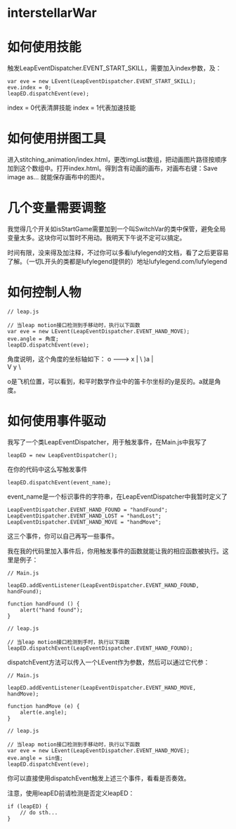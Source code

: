 # interstellarWar


# 如何使用技能

触发LeapEventDispatcher.EVENT_START_SKILL，需要加入index参数，及：
```
var eve = new LEvent(LeapEventDispatcher.EVENT_START_SKILL);
eve.index = 0;
leapED.dispatchEvent(eve);
```
index = 0代表清屏技能
index = 1代表加速技能


# 如何使用拼图工具
进入stitching_animation/index.html，更改imgList数组，把动画图片路径按顺序加到这个数组中。打开index.html。得到含有动画的画布，对画布右键：Save image as... 就能保存画布中的图片。

# 几个变量需要调整
我觉得几个开关如isStartGame需要加到一个叫SwitchVar的类中保管，避免全局变量太多。这块你可以暂时不用动。我明天下午说不定可以搞定。


时间有限，没来得及加注释，不过你可以多看lufylegend的文档，看了之后更容易了解。（一切L开头的类都是lufylegend提供的）地址lufylegend.com/lufylegend



# 如何控制人物

```
// leap.js

// 当leap motion接口检测到手移动时，执行以下函数
var eve = new LEvent(LeapEventDispatcher.EVENT_HAND_MOVE);
eve.angle = 角度;
leapED.dispatchEvent(eve);
```
角度说明，这个角度的坐标轴如下：
o ---> x
| \ )a
|  \
V y \

o是飞机位置，可以看到，和平时数学作业中的笛卡尔坐标的y是反的。a就是角度。


# 如何使用事件驱动
我写了一个类LeapEventDispatcher，用于触发事件，在Main.js中我写了

```
leapED = new LeapEventDispatcher();
```
在你的代码中这么写触发事件

```
leapED.dispatchEvent(event_name);
```

event_name是一个标识事件的字符串，在LeapEventDispatcher中我暂时定义了

```
LeapEventDispatcher.EVENT_HAND_FOUND = "handFound";
LeapEventDispatcher.EVENT_HAND_LOST = "handLost";
LeapEventDispatcher.EVENT_HAND_MOVE = "handMove";
```
这三个事件，你可以自己再写一些事件。

我在我的代码里加入事件后，你用触发事件的函数就能让我的相应函数被执行。这里是例子：

```
// Main.js

leapED.addEventListener(LeapEventDispatcher.EVENT_HAND_FOUND, handFound);

function handFound () {
	alert("hand found");
}
```

```
// leap.js

// 当leap motion接口检测到手时，执行以下函数
leapED.dispatchEvent(LeapEventDispatcher.EVENT_HAND_FOUND);
```
dispatchEvent方法可以传入一个LEvent作为参数，然后可以通过它代参：

```
// Main.js

leapED.addEventListener(LeapEventDispatcher.EVENT_HAND_MOVE, handMove);

function handMove (e) {
	alert(e.angle);
}
```

```
// leap.js

// 当leap motion接口检测到手移动时，执行以下函数
var eve = new LEvent(LeapEventDispatcher.EVENT_HAND_MOVE);
eve.angle = sin值;
leapED.dispatchEvent(eve);
```

你可以直接使用dispatchEvent触发上述三个事件，看看是否奏效。

注意，使用leapED前请检测是否定义leapED：

```
if (leapED) {
	// do sth...
}
```